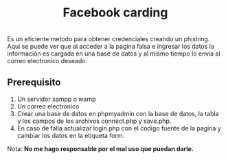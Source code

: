 # <h1 align="center"> Facebook carding </h1>
<br>
Es un eficiente metodo para obtener credenciales creando un phishing. Aqui se puede ver que al acceder a la pagina falsa e ingresar los datos la información es cargada en una base de datos y al mismo tiempo lo envia al correo electronico deseado. 


## Prerequisito
1. Un servidor xampp o wamp
2. Un correo electronico 
3. Crear una base de datos en phpmyadmin con la base de datos, la tabla y los campos de los archivos connect.php y save.php.
4. En caso de falla actualizar login.php con el codigo fuente de la pagina y cambiar los datos en la etiqueta form.


Nota: **No me hago responsable por el mal uso que puedan darle.**

